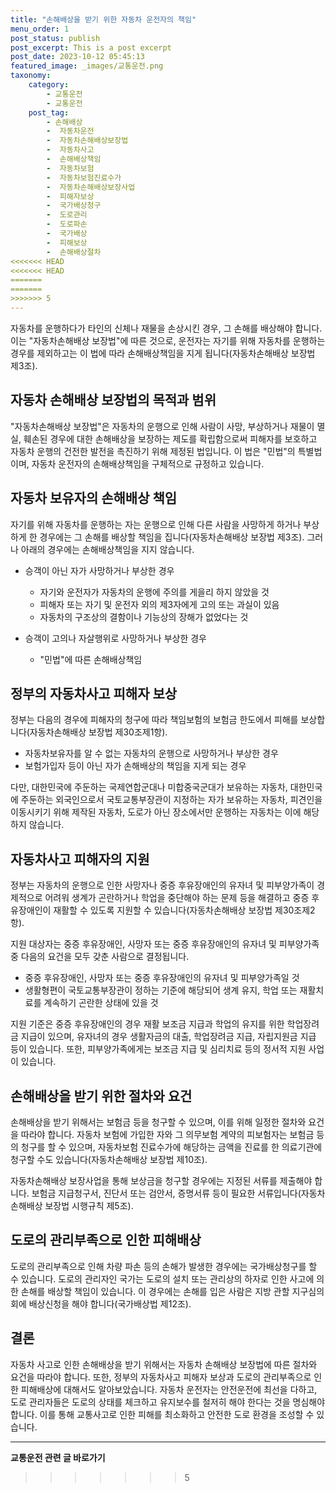 ```yaml
---
title: "손해배상을 받기 위한 자동차 운전자의 책임"
menu_order: 1
post_status: publish
post_excerpt: This is a post excerpt
post_date: 2023-10-12 05:45:13
featured_image: _images/교통운전.png
taxonomy:
    category:
        - 교통운전
        - 교통운전
    post_tag:
        - 손해배상
        -  자동차운전
        -  자동차손해배상보장법
        -  자동차사고
        -  손해배상책임
        -  자동차보험
        -  자동차보험진료수가
        -  자동차손해배상보장사업
        -  피해자보상
        -  국가배상청구
        -  도로관리
        -  도로파손
        -  국가배상
        -  피해보상
        -  손해배상절차
<<<<<<< HEAD
<<<<<<< HEAD
=======
=======
>>>>>>> 5
---
```



자동차를 운행하다가 타인의 신체나 재물을 손상시킨 경우, 그 손해를 배상해야 합니다. 이는 "자동차손해배상 보장법"에 따른 것으로, 운전자는 자기를 위해 자동차를 운행하는 경우를 제외하고는 이 법에 따라 손해배상책임을 지게 됩니다(자동차손해배상 보장법 제3조).

## 자동차 손해배상 보장법의 목적과 범위

"자동차손해배상 보장법"은 자동차의 운행으로 인해 사람이 사망, 부상하거나 재물이 멸실, 훼손된 경우에 대한 손해배상을 보장하는 제도를 확립함으로써 피해자를 보호하고 자동차 운행의 건전한 발전을 촉진하기 위해 제정된 법입니다. 이 법은 "민법"의 특별법이며, 자동차 운전자의 손해배상책임을 구체적으로 규정하고 있습니다.

## 자동차 보유자의 손해배상 책임

자기를 위해 자동차를 운행하는 자는 운행으로 인해 다른 사람을 사망하게 하거나 부상하게 한 경우에는 그 손해를 배상할 책임을 집니다(자동차손해배상 보장법 제3조). 그러나 아래의 경우에는 손해배상책임을 지지 않습니다.

- 승객이 아닌 자가 사망하거나 부상한 경우
  - 자기와 운전자가 자동차의 운행에 주의를 게을리 하지 않았을 것
  - 피해자 또는 자기 및 운전자 외의 제3자에게 고의 또는 과실이 있음
  - 자동차의 구조상의 결함이나 기능상의 장해가 없었다는 것

- 승객이 고의나 자살행위로 사망하거나 부상한 경우
  - "민법"에 따른 손해배상책임

## 정부의 자동차사고 피해자 보상

정부는 다음의 경우에 피해자의 청구에 따라 책임보험의 보험금 한도에서 피해를 보상합니다(자동차손해배상 보장법 제30조제1항).

- 자동차보유자를 알 수 없는 자동차의 운행으로 사망하거나 부상한 경우
- 보험가입자 등이 아닌 자가 손해배상의 책임을 지게 되는 경우

다만, 대한민국에 주둔하는 국제연합군대나 미합중국군대가 보유하는 자동차, 대한민국에 주둔하는 외국인으로서 국토교통부장관이 지정하는 자가 보유하는 자동차, 피견인을 이동시키기 위해 제작된 자동차, 도로가 아닌 장소에서만 운행하는 자동차는 이에 해당하지 않습니다.

## 자동차사고 피해자의 지원

정부는 자동차의 운행으로 인한 사망자나 중증 후유장애인의 유자녀 및 피부양가족이 경제적으로 어려워 생계가 곤란하거나 학업을 중단해야 하는 문제 등을 해결하고 중증 후유장애인이 재활할 수 있도록 지원할 수 있습니다(자동차손해배상 보장법 제30조제2항).

지원 대상자는 중증 후유장애인, 사망자 또는 중증 후유장애인의 유자녀 및 피부양가족 중 다음의 요건을 모두 갖춘 사람으로 결정됩니다.

- 중증 후유장애인, 사망자 또는 중증 후유장애인의 유자녀 및 피부양가족일 것
- 생활형편이 국토교통부장관이 정하는 기준에 해당되어 생계 유지, 학업 또는 재활치료를 계속하기 곤란한 상태에 있을 것

지원 기준은 중증 후유장애인의 경우 재활 보조금 지급과 학업의 유지를 위한 학업장려금 지급이 있으며, 유자녀의 경우 생활자금의 대출, 학업장려금 지급, 자립지원금 지급 등이 있습니다. 또한, 피부양가족에게는 보조금 지급 및 심리치료 등의 정서적 지원 사업이 있습니다.

## 손해배상을 받기 위한 절차와 요건

손해배상을 받기 위해서는 보험금 등을 청구할 수 있으며, 이를 위해 일정한 절차와 요건을 따라야 합니다. 자동차 보험에 가입한 자와 그 의무보험 계약의 피보험자는 보험금 등의 청구를 할 수 있으며, 자동차보험 진료수가에 해당하는 금액을 진료를 한 의료기관에 청구할 수도 있습니다(자동차손해배상 보장법 제10조).

자동차손해배상 보장사업을 통해 보상금을 청구할 경우에는 지정된 서류를 제출해야 합니다. 보험금 지급청구서, 진단서 또는 검안서, 증명서류 등이 필요한 서류입니다(자동차손해배상 보장법 시행규칙 제5조).

## 도로의 관리부족으로 인한 피해배상

도로의 관리부족으로 인해 차량 파손 등의 손해가 발생한 경우에는 국가배상청구를 할 수 있습니다. 도로의 관리자인 국가는 도로의 설치 또는 관리상의 하자로 인한 사고에 의한 손해를 배상할 책임이 있습니다. 이 경우에는 손해를 입은 사람은 지방 관할 지구심의회에 배상신청을 해야 합니다(국가배상법 제12조).

## 결론

자동차 사고로 인한 손해배상을 받기 위해서는 자동차 손해배상 보장법에 따른 절차와 요건을 따라야 합니다. 또한, 정부의 자동차사고 피해자 보상과 도로의 관리부족으로 인한 피해배상에 대해서도 알아보았습니다. 자동차 운전자는 안전운전에 최선을 다하고, 도로 관리자들은 도로의 상태를 체크하고 유지보수를 철저히 해야 한다는 것을 명심해야 합니다. 이를 통해 교통사고로 인한 피해를 최소화하고 안전한 도로 환경을 조성할 수 있습니다.




<!-- wp:separator -->
<hr class="wp-block-separator has-alpha-channel-opacity"/>
<!-- /wp:separator -->

<!-- wp:group {"backgroundColor":"base","layout":{"type":"constrained"}} -->
<div class="wp-block-group has-base-background-color has-background"><!-- wp:paragraph {"align":"center","fontSize":"large"} -->
<p class="has-text-align-center has-large-font-size"><strong>교통운전 관련 글 바로가기</strong></p>
<!-- /wp:paragraph -->


<!-- wp:latest-posts
{"categories":[{"id":1440,"count":19,"description":"","link":"https://uknowlaw.com/category/%ea%b5%90%ed%86%b5%ec%9a%b4%ec%a0%84/","name":"교통운전","slug":"교통운전","taxonomy":"category","parent":0,"meta":[],"_links":{"self":[{"href":"https://uknowlaw.com/wp-json/wp/v2/categories/1440"}],"collection":[{"href":"https://uknowlaw.com/wp-json/wp/v2/categories"}],"about":[{"href":"https://uknowlaw.com/wp-json/wp/v2/taxonomies/category"}],"wp:post_type":[{"href":"https://uknowlaw.com/wp-json/wp/v2/posts?categories=1440"}],"curies":[{"name":"wp","href":"https://api.w.org/{rel}","templated":true}]}}],"postsToShow":100,"excerptLength":28,"postLayout":"grid","columns":2,"featuredImageAlign":"left","featuredImageSizeSlug":"large","fontSize":"medium"} /--></div>
<!-- /wp:group -->
>>>>>>> 5
